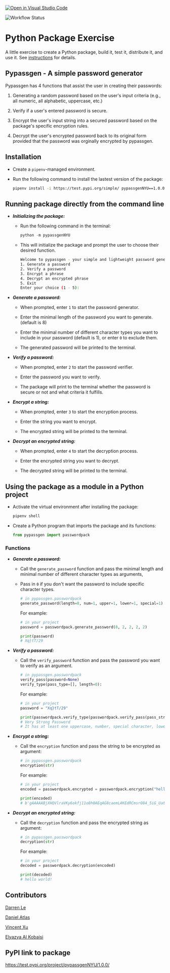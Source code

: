 [![Open in Visual Studio Code](https://classroom.github.com/assets/open-in-vscode-c66648af7eb3fe8bc4f294546bfd86ef473780cde1dea487d3c4ff354943c9ae.svg)](https://classroom.github.com/online_ide?assignment_repo_id=9088728&assignment_repo_type=AssignmentRepo)

![Workflow Status](https://github.com/software-students-fall2022/python-package-exercise-project-3-team-9/actions/workflows/python-package.yml/badge.svg?event=push)
# Python Package Exercise

A little exercise to create a Python package, build it, test it, distribute it, and use it. See [instructions](./instructions.md) for details.

## Pypassgen - A simple password generator

Pypassgen has 4 functions that assist the user in creating their passwords:

1. Generating a random password based on the user's input criteria (e.g., all numeric, all alphabetic, uppercase, etc.)

2. Verify if a user's entered password is secure.

3. Encrypt the user's input string into a secured password based on the package's specific encryption rules.

4. Decrypt the user's encrypted password back to its original form provided that the password was orginally encrypted by pypassgen.

## Installation

- Create a `pipenv`-managed environment.

- Run the following command to install the lastest version of the package:

  ```bash
  pipenv install -i https://test.pypi.org/simple/ pypassgenNYU==1.0.0
  ```

## Running package directly from the command line

- **_Initializing the package:_**

  - Run the following command in the terminal:

    ```python
    python -m pypassgenNYU
    ```

  - This will initialize the package and prompt the user to choose their desired function.

    ```bash
    Welcome to pypassgen - your simple and lightweight password generator!
    1. Generate a password
    2. Verify a password
    3. Encrypt a phrase
    4. Decrypt an encrypted phrase
    5. Exit
    Enter your choice (1 - 5):
    ```

- **_Generate a password:_**

  - When prompted, enter `1` to start the password generator.

  - Enter the minimal length of the password you want to generate. (default is 8)

  - Enter the minimal number of different character types you want to include in your password (default is 1), or enter `0` to exclude them.

  - The generated password will be printed to the terminal.

- **_Verify a password:_**

  - When prompted, enter `2` to start the password verifier.

  - Enter the password you want to verify.

  - The package will print to the terminal whether the password is secure or not and what criteria it fulfills.

- **_Encrypt a string:_**

  - When prompted, enter `3` to start the encryption process.

  - Enter the string you want to encrypt.

  - The encrypted string will be printed to the terminal.

- **_Decrypt an encrypted string:_**

  - When prompted, enter `4` to start the decryption process.

  - Enter the encrypted string you want to decrypt.
  
  - The decrypted string will be printed to the terminal.

## Using the package as a module in a Python project

- Activate the virtual environment after installing the package:

  ```python
  pipenv shell
  ```

- Create a Python program that imports the package and its functions:

  ```python
  from pypassgen import passwordpack
  ```

### Functions

- **_Generate a password:_**

  - Call the `generate_password` function and pass the minimal length and minimal number of different character types as arguments,
  - Pass in `0` if you don't want the password to include specific character types.

    ```python
    # in pypassgen.passwordpack
    generate_password(length=8, num=1, upper=1, lower=1, special=1)
    ```

    For example:

    ```python
    # in your project
    password = passwordpack.generate_password(8, 2, 2, 2, 2)
    
    print(password)
    # Xq}tT/29
    ```

- **_Verify a password:_**

  - Call the `verify_password` function and pass the password you want to verify as an argument.

    ```python
    # in pypassgen.passwordpack
    verify_pass(password=None)
    verify_type(pass_type=[], length=0):
    ```

    For example:

    ```python
    # in your project
    password = "Xq}tT/29"
    
    print(passwordpack.verify_type(passwordpack.verify_pass(pass_str), len(pass_str)))
    # Very Strong Password
    # It has at least one uppercase, number, special character, lowercase.
    ```

- **_Encrypt a string:_**

  - Call the `encryption` function and pass the string to be encrypted as argument:

    ```python
    # in pypassgen.passwordpack
    encryption(str)
    ```

    For example:

    ```python
    # in your project
    encoded = passwordpack.encrypted = passwordpack.encryption("hello world!")
    
    print(encoded)
    # b'gAAAAABjXHQVlraVKy6okfj11o0h0AEqAG8caemLAKEdRCmsrO84_5iG_UatAna5JdWBjZWuJImP8f0K627DmeNkU1a3VlhFvg=='
    ```

- **_Decrypt an encrypted string:_**

  - Call the `decryption` function and pass the encrypted string as argument:

    ```python
    # in pypassgen.passwordpack
    decryption(str)
    ```

    For example:

    ```python
    # in your project
    decoded = passwordpack.decryption(encoded)
    
    print(decoded)
    # hello world!
    ```

## Contributors

[Darren Le](https://github.com/DarrenLe20)

[Daniel Atlas](https://github.com/Spectraorder)

[Vincent Xu](https://github.com/yx-xyc)

[Elyazya Al Kobaisi](https://github.com/elyazya)

## PyPI link to package
<https://test.pypi.org/project/pypassgenNYU/1.0.0/>
